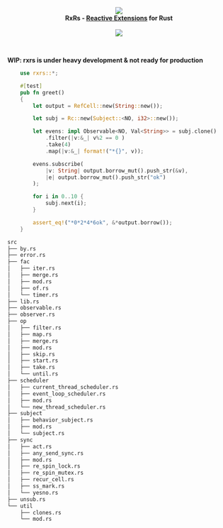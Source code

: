 <p align="center">
<img src="https://github.com/yingDev/rxrs/blob/master/assets/logo.png?raw=true">
<br>
    <b> RxRs - <a href="http://reactivex.io"> Reactive Extensions</a> for Rust </b>
<br><br>
<a href="https://crates.io/crates/rxrs">
    <img src="https://img.shields.io/badge/crates.io-0.2.0--beta3-orange.svg">
</a>
</p>
<br>

__WIP: rxrs is under heavy development & not ready for production__


```rust
    use rxrs::*;

    #[test]
    pub fn greet()
    {
        let output = RefCell::new(String::new());

        let subj = Rc::new(Subject::<NO, i32>::new());

        let evens: impl Observable<NO, Val<String>> = subj.clone()
            .filter(|v:&_| v%2 == 0 )
            .take(4)
            .map(|v:&_| format!("*{}", v));

        evens.subscribe(
            |v: String| output.borrow_mut().push_str(&v),
            |e| output.borrow_mut().push_str("ok")
        );

        for i in 0..10 {
            subj.next(i);
        }

        assert_eq!("*0*2*4*6ok", &*output.borrow());
    }

```


```bash
src
├── by.rs
├── error.rs
├── fac
│   ├── iter.rs
│   ├── merge.rs
│   ├── mod.rs
│   ├── of.rs
│   └── timer.rs
├── lib.rs
├── observable.rs
├── observer.rs
├── op
│   ├── filter.rs
│   ├── map.rs
│   ├── merge.rs
│   ├── mod.rs
│   ├── skip.rs
│   ├── start.rs
│   ├── take.rs
│   └── until.rs
├── scheduler
│   ├── current_thread_scheduler.rs
│   ├── event_loop_scheduler.rs
│   ├── mod.rs
│   └── new_thread_scheduler.rs
├── subject
│   ├── behavior_subject.rs
│   ├── mod.rs
│   └── subject.rs
├── sync
│   ├── act.rs
│   ├── any_send_sync.rs
│   ├── mod.rs
│   ├── re_spin_lock.rs
│   ├── re_spin_mutex.rs
│   ├── recur_cell.rs
│   ├── ss_mark.rs
│   └── yesno.rs
├── unsub.rs
└── util
    ├── clones.rs
    └── mod.rs


```